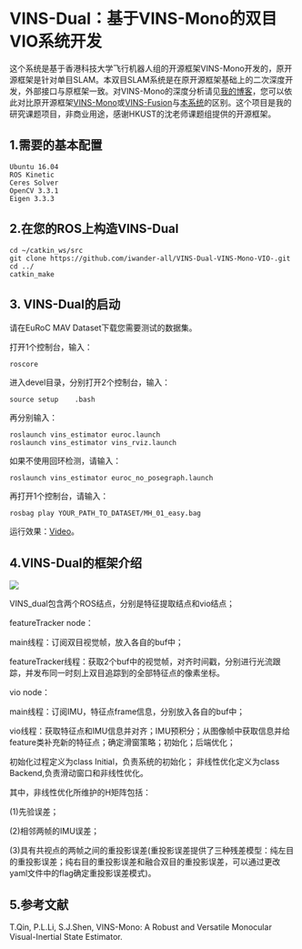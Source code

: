 # VINS-Dual：基于VINS-Mono的双目VIO系统开发

这个系统是基于香港科技大学飞行机器人组的开源框架VINS-Mono开发的，原开源框架是针对单目SLAM。本双目SLAM系统是在原开源框架基础上的二次深度开发，外部接口与原框架一致。对VINS-Mono的深度分析请见[我的博客](https://blog.csdn.net/iwanderu/article/details/104617829)，您可以依此对比原开源框架[VINS-Mono](https://github.com/HKUST-Aerial-Robotics/VINS-Mono)或[VINS-Fusion](https://github.com/HKUST-Aerial-Robotics/VINS-Fusion)与[本系统](https://github.com/iwander-all/VINS-Dual-VINS-Mono-VIO-)的区别。这个项目是我的研究课题项目，非商业用途，感谢HKUST的沈老师课题组提供的开源框架。

## 1.需要的基本配置
```
Ubuntu 16.04
ROS Kinetic
Ceres Solver
OpenCV 3.3.1
Eigen 3.3.3
```

## 2.在您的ROS上构造VINS-Dual
```
cd ~/catkin_ws/src
git clone https://github.com/iwander-all/VINS-Dual-VINS-Mono-VIO-.git
cd ../
catkin_make
```

## 3. VINS-Dual的启动
请在EuRoC MAV Dataset下载您需要测试的数据集。

打开1个控制台，输入：
```
roscore
```

进入devel目录，分别打开2个控制台，输入：
```
source setup	.bash
```

再分别输入：
```
roslaunch vins_estimator euroc.launch 
roslaunch vins_estimator vins_rviz.launch
```

如果不使用回环检测，请输入：
```
roslaunch vins_estimator euroc_no_posegraph.launch 
```

再打开1个控制台，请输入：
```
rosbag play YOUR_PATH_TO_DATASET/MH_01_easy.bag 
```

运行效果：[Video](https://www.bilibili.com/video/BV167411m7wR/)。

## 4.VINS-Dual的框架介绍

<img src="https://img-blog.csdnimg.cn/20200323160913371.jpeg?x-oss-process=image/watermark,type_ZmFuZ3poZW5naGVpdGk,shadow_10,text_aHR0cHM6Ly9ibG9nLmNzZG4ubmV0L2l3YW5kZXJ1,size_16,color_FFFFFF,t_70"/>

VINS_dual包含两个ROS结点，分别是特征提取结点和vio结点；

featureTracker node：

main线程：订阅双目视觉帧，放入各自的buf中；

featureTracker线程：获取2个buf中的视觉帧，对齐时间戳，分别进行光流跟踪，并发布同一时刻上双目追踪到的全部特征点的像素坐标。

vio node：

main线程：订阅IMU，特征点frame信息，分别放入各自的buf中；

vio线程：获取特征点和IMU信息并对齐；IMU预积分；从图像帧中获取信息并给feature类补充新的特征点；确定滑窗策略；初始化；后端优化；

初始化过程定义为class Initial，负责系统的初始化；
非线性优化定义为class Backend,负责滑动窗口和非线性优化。

其中，非线性优化所维护的H矩阵包括：

(1)先验误差；

(2)相邻两帧的IMU误差； 

(3)具有共视点的两帧之间的重投影误差(重投影误差提供了三种残差模型：纯左目的重投影误差；纯右目的重投影误差和融合双目的重投影误差，可以通过更改yaml文件中的flag确定重投影误差模式)。

## 5.参考文献
T.Qin, P.L.Li, S.J.Shen, VINS-Mono: A Robust and Versatile Monocular Visual-Inertial State Estimator.




